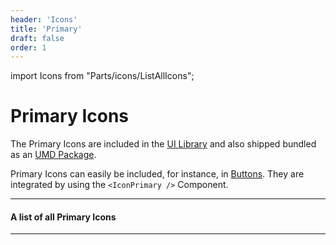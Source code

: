 ```yaml
---
header: 'Icons'
title: 'Primary'
draft: false
order: 1
---
```


import Icons from "Parts/icons/ListAllIcons";

# Primary Icons

The Primary Icons are included in the [UI Library](/uilib) and also shipped bundled as an [UMD Package](https://unpkg.com/dnb-ui-lib@latest/umd/dnb-ui-lib-icons.min.js).

Primary Icons can easily be included, for instance, in [Buttons](/uilib/components/button). They are integrated by using the `<IconPrimary />` Component.

---

#### A list of all Primary Icons

---

<Icons type="primary" />
